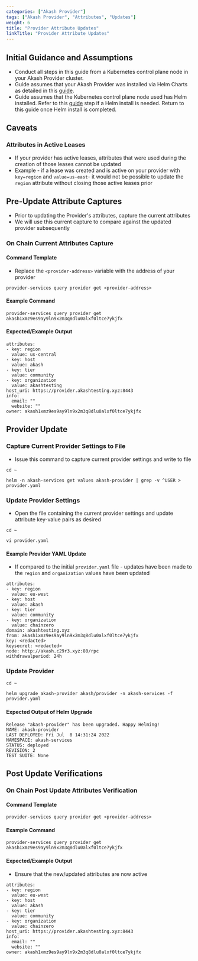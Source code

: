 ```yaml
---
categories: ["Akash Provider"]
tags: ["Akash Provider", "Attributes", "Updates"]
weight: 6
title: "Provider Attribute Updates"
linkTitle: "Provider Attribute Updates"
---
```


## Initial Guidance and Assumptions

- Conduct all steps in this guide from a Kubernetes control plane node in your Akash Provider cluster.
- Guide assumes that your Akash Provider was installed via Helm Charts as detailed in this [guide](/docs/providers/build-a-cloud-provider/akash-cli/helm-based-provider-persistent-storage-enablement/).
- Guide assumes that the Kubernetes control plane node used has Helm installed. Refer to this [guide](/docs/providers/build-a-cloud-provider/akash-cli/helm-based-provider-persistent-storage-enablement/#step-4-helm-installation-on-kubernetes-node) step if a Helm install is needed. Return to this guide once Helm install is completed.

## Caveats

### Attributes in Active Leases

- If your provider has active leases, attributes that were used during the creation of those leases cannot be updated
- Example - if a lease was created and is active on your provider with `key=region` and `value=us-east`- it would not be possible to update the `region` attribute without closing those active leases prior

## Pre-Update Attribute Captures

- Prior to updating the Provider's attributes, capture the current attributes
- We will use this current capture to compare against the updated provider subsequently

### On Chain Current Attributes Capture

#### Command Template

- Replace the `<provider-address>` variable with the address of your provider

```
provider-services query provider get <provider-address>
```

#### Example Command

```
provider-services query provider get akash1xmz9es9ay9ln9x2m3q8dlu0alxf0ltce7ykjfx
```

#### Expected/Example Output

```
attributes:
- key: region
  value: us-central
- key: host
  value: akash
- key: tier
  value: community
- key: organization
  value: akashtesting
host_uri: https://provider.akashtesting.xyz:8443
info:
  email: ""
  website: ""
owner: akash1xmz9es9ay9ln9x2m3q8dlu0alxf0ltce7ykjfx
```

## Provider Update

### Capture Current Provider Settings to File

- Issue this command to capture current provider settings and write to file

```
cd ~

helm -n akash-services get values akash-provider | grep -v ^USER > provider.yaml
```

### Update Provider Settings

- Open the file containing the current provider settings and update attribute key-value pairs as desired

```
cd ~

vi provider.yaml
```

#### Example Provider YAML Update

- If compared to the initial `provider.yaml` file - updates have been made to the `region` and `organization` values have been updated

```
attributes:
- key: region
  value: eu-west
- key: host
  value: akash
- key: tier
  value: community
- key: organization
  value: chainzero
domain: akashtesting.xyz
from: akash1xmz9es9ay9ln9x2m3q8dlu0alxf0ltce7ykjfx
key: <redacted>
keysecret: <redacted>
node: http://akash.c29r3.xyz:80/rpc
withdrawalperiod: 24h
```

### Update Provider

```
cd ~

helm upgrade akash-provider akash/provider -n akash-services -f provider.yaml
```

#### Expected Output of Helm Upgrade

```
Release "akash-provider" has been upgraded. Happy Helming!
NAME: akash-provider
LAST DEPLOYED: Fri Jul  8 14:31:24 2022
NAMESPACE: akash-services
STATUS: deployed
REVISION: 2
TEST SUITE: None
```

## Post Update Verifications

### On Chain Post Update Attributes Verification

#### Command Template

```
provider-services query provider get <provider-address>
```

#### Example Command

```
provider-services query provider get akash1xmz9es9ay9ln9x2m3q8dlu0alxf0ltce7ykjfx
```

#### Expected/Example Output

- Ensure that the new/updated attributes are now active

```
attributes:
- key: region
  value: eu-west
- key: host
  value: akash
- key: tier
  value: community
- key: organization
  value: chainzero
host_uri: https://provider.akashtesting.xyz:8443
info:
  email: ""
  website: ""
owner: akash1xmz9es9ay9ln9x2m3q8dlu0alxf0ltce7ykjfx
```
